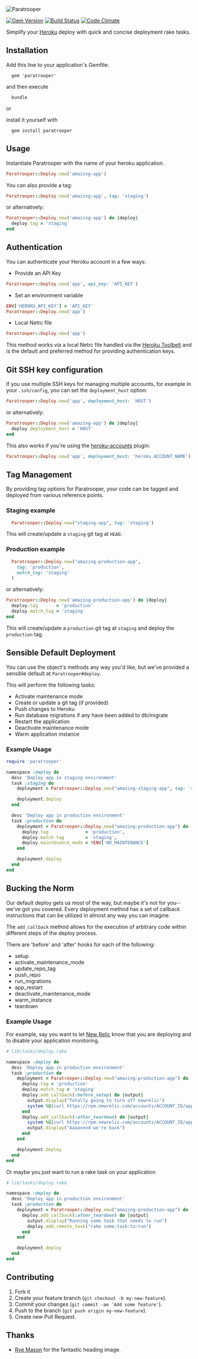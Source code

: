 ![Paratrooper](http://f.cl.ly/items/0Z1v1P1l1B1h1k1l2q0E/paratrooper_header.png)

[![Gem Version](https://badge.fury.io/rb/paratrooper.png)](http://badge.fury.io/rb/paratrooper)
[![Build Status](https://travis-ci.org/mattpolito/paratrooper.png?branch=master)](https://travis-ci.org/mattpolito/paratrooper)
[![Code Climate](https://codeclimate.com/github/mattpolito/paratrooper.png)](https://codeclimate.com/github/mattpolito/paratrooper)

Simplify your [Heroku][] deploy with quick and concise deployment rake tasks.

## Installation

Add this line to your application's Gemfile:

```shell
  gem 'paratrooper'
```

and then execute

```shell
  bundle
```

or

install it yourself with

```shell
  gem install paratrooper
```

## Usage

Instantiate Paratrooper with the name of your heroku application.

```ruby
Paratrooper::Deploy.new('amazing-app')
```

You can also provide a tag:

```ruby
Paratrooper::Deploy.new('amazing-app', tag: 'staging')
```

or alternatively:

```ruby
Paratrooper::Deploy.new('amazing-app') do |deploy|
  deploy.tag = 'staging'
end
```

## Authentication

You can authenticate your Heroku account in a few ways:

* Provide an API Key

```ruby
Paratrooper::Deploy.new('app', api_key: 'API_KEY')
```

* Set an environment variable

```ruby
ENV['HEROKU_API_KEY'] = 'API_KEY'
Paratrooper::Deploy.new('app')
```

* Local Netrc file

```ruby
Paratrooper::Deploy.new('app')
```

This method works via a local Netrc file handled via the [Heroku Toolbelt][] and is the default and preferred method for providing authentication keys.

## Git SSH key configuration

If you use multiple SSH keys for managing multiple accounts, for example in your `.ssh/config`, you can set the `deployment_host` option:

```ruby
Paratrooper::Deploy.new('app', deployment_host: 'HOST')
```

or alternatively:

```ruby
Paratrooper::Deploy.new('amazing-app') do |deploy|
  deploy.deployment_host = 'HOST'
end
```

This also works if you're using the [heroku-accounts](https://github.com/ddollar/heroku-accounts) plugin:

```ruby
Paratrooper::Deploy.new('app', deployment_host: 'heroku.ACCOUNT_NAME')
```

## Tag Management

By providing tag options for Paratrooper, your code can be tagged and deployed from various reference points.

### Staging example
```ruby
  Paratrooper::Deploy.new("staging-app", tag: 'staging')
```
This will create/update a `staging` git tag at `HEAD`.

### Production example
```ruby
  Paratrooper::Deploy.new("amazing-production-app",
    tag: 'production',
    match_tag: 'staging'
  )
```

or alternatively:

```ruby
Paratrooper::Deploy.new('amazing-production-app') do |deploy|
  deploy.tag       = 'production'
  deploy.match_tag = 'staging'
end
```
This will create/update a `production` git tag at `staging` and deploy the `production` tag.

## Sensible Default Deployment

You can use the object's methods any way you'd like, but we've provided a sensible default at `Paratrooper#deploy`.

This will perform the following tasks:

* Activate maintenance mode
* Create or update a git tag (if provided)
* Push changes to Heroku
* Run database migrations if any have been added to db/migrate
* Restart the application
* Deactivate maintenance mode
* Warm application instance

### Example Usage

```ruby
require 'paratrooper'

namespace :deploy do
  desc 'Deploy app in staging environment'
  task :staging do
    deployment = Paratrooper::Deploy.new("amazing-staging-app", tag: 'staging')

    deployment.deploy
  end

  desc 'Deploy app in production environment'
  task :production do
    deployment = Paratrooper::Deploy.new("amazing-production-app") do |deploy|
      deploy.tag              = 'production',
      deploy.match_tag        = 'staging',
      deploy.maintenance_mode = !ENV['NO_MAINTENANCE']
    end

    deployment.deploy
  end
end
```

## Bucking the Norm

Our default deploy gets us most of the way, but maybe it's not for you--we've
got you covered. Every deployment method has a set of callback instructions that can be
utilized in almost any way you can imagine.

The `add_callback` method allows for the execution of arbitrary code within different steps of the deploy process.

There are 'before' and 'after' hooks for each of the following:

* setup
* activate_maintenance_mode
* update_repo_tag
* push_repo
* run_migrations
* app_restart
* deactivate_maintenance_mode
* warm_instance
* teardown

### Example Usage

For example, say you want to let [New Relic][] know that you are deploying and
to disable your application monitoring.

```ruby
# lib/tasks/deploy.rake

namespace :deploy do
  desc 'Deploy app in production environment'
  task :production do
    deployment = Paratrooper::Deploy.new("amazing-production-app") do |deploy|
      deploy.tag = 'production'
      deploy.match_tag = 'staging'
      deploy.add_callback(:before_setup) do |output|
        output.display("Totally going to turn off newrelic")
        system %Q[curl https://rpm.newrelic.com/accounts/ACCOUNT_ID/applications/APPLICATION_ID/ping_targets/disable -X POST -H "X-Api-Key: API_KEY"]
      end
      deploy.add_callback(:after_teardown) do |output|
        system %Q[curl https://rpm.newrelic.com/accounts/ACCOUNT_ID/applications/APPLICATION_ID/ping_targets/enable -X POST -H "X-Api-Key: API_KEY"]
        output.display("Aaaannnd we're back")
      end
    end

    deployment.deploy
  end
end
```

Or maybe you just want to run a rake task on your application

```ruby
# lib/tasks/deploy.rake

namespace :deploy do
  desc 'Deploy app in production environment'
  task :production do
    deployment = Paratrooper::Deploy.new("amazing-production-app") do |deploy|
      deploy.add_callback(:after_teardown) do |output|
        output.display("Running some task that needs to run")
        deploy.add_remote_task("rake some:task:to:run")
      end
    end

    deployment.deploy
  end
end
```

## Contributing

1. Fork it
2. Create your feature branch (`git checkout -b my-new-feature`).
3. Commit your changes (`git commit -am 'Add some feature'`).
4. Push to the branch (`git push origin my-new-feature`).
5. Create new Pull Request.

## Thanks

* [Rye Mason][] for the fantastic heading image.

[Heroku]: http://heroku.com
[Heroku Toolbelt]: http://toolbelt.heroku.com
[New Relic]: http://newrelic.com
[Rye Mason]: https://github.com/ryenotbread
[`Paratrooper::Notifier`]: https://github.com/mattpolito/paratrooper/blob/master/lib/paratrooper/notifier.rb
